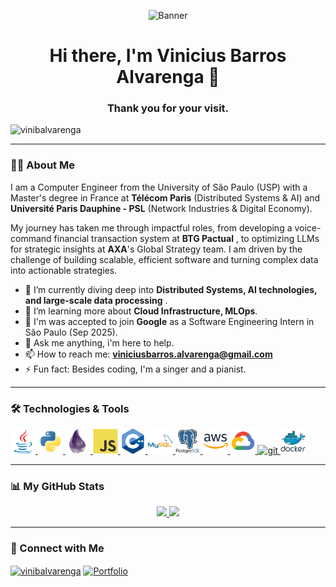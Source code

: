 <p align="center">
  <img src="https://i.imgur.com/your-banner-image.png" alt="Banner" width="800"/>
</p>

<h1 align="center">Hi there, I'm Vinicius Barros Alvarenga 👋</h1>
<h3 align="center">Thank you for your visit.</h2>

<p align="left">
  <img src="https://komarev.com/ghpvc/?username=vinibalvarenga&label=Profile%20views&color=0e75b6&style=flat" alt="vinibalvarenga" />
</p>

---

### 👨‍💻 About Me

<p align="left">
  I am a Computer Engineer from the University of São Paulo (USP) with a Master's degree in France at <strong>Télécom Paris</strong> (Distributed Systems & AI) and <strong>Université Paris Dauphine - PSL</strong> (Network Industries & Digital Economy).
</p>

<p align="left">
  My journey has taken me through impactful roles, from developing a voice-command financial transaction system at <strong>BTG Pactual</strong> , to optimizing LLMs for strategic insights at <strong>AXA</strong>'s Global Strategy team. I am driven by the challenge of building scalable, efficient software and turning complex data into actionable strategies.
</p>

- 🔭 I’m currently diving deep into **Distributed Systems, AI technologies, and large-scale data processing** .
- 🌱 I’m learning more about **Cloud Infrastructure, MLOps**.
- 🏢 I'm was accepted to join **Google** as a Software Engineering Intern in São Paulo (Sep 2025).
- 💬 Ask me anything, i'm here to help.
- 📫 How to reach me: **viniciusbarros.alvarenga@gmail.com** 
- ⚡ Fun fact: Besides coding, I'm a singer and a pianist.

---

### 🛠️ Technologies & Tools

<p align="left">
  <a href="https://www.java.com" target="_blank" rel="noreferrer"> <img src="https://raw.githubusercontent.com/devicons/devicon/master/icons/java/java-original.svg" alt="java" width="40" height="40"/> </a>
  <a href="https://www.python.org" target="_blank" rel="noreferrer"> <img src="https://raw.githubusercontent.com/devicons/devicon/master/icons/python/python-original.svg" alt="python" width="40" height="40"/> </a>
  <a href="https://elixir-lang.org/" target="_blank" rel="noreferrer"> <img src="https://raw.githubusercontent.com/devicons/devicon/master/icons/elixir/elixir-original.svg" alt="elixir" width="40" height="40"/> </a>
  <a href="https://developer.mozilla.org/en-US/docs/Web/JavaScript" target="_blank" rel="noreferrer"> <img src="https://raw.githubusercontent.com/devicons/devicon/master/icons/javascript/javascript-original.svg" alt="javascript" width="40" height="40"/> </a>
  <a href="https://www.cplusplus.com/" target="_blank" rel="noreferrer"> <img src="https://raw.githubusercontent.com/devicons/devicon/master/icons/cplusplus/cplusplus-original.svg" alt="cplusplus" width="40" height="40"/> </a>
  <a href="https://www.mysql.com/" target="_blank" rel="noreferrer"> <img src="https://raw.githubusercontent.com/devicons/devicon/master/icons/mysql/mysql-original-wordmark.svg" alt="mysql" width="40" height="40"/> </a>
  <a href="https://www.postgresql.org" target="_blank" rel="noreferrer"> <img src="https://raw.githubusercontent.com/devicons/devicon/master/icons/postgresql/postgresql-original-wordmark.svg" alt="postgresql" width="40" height="40"/> </a>
  <a href="https://aws.amazon.com" target="_blank" rel="noreferrer"> <img src="https://raw.githubusercontent.com/devicons/devicon/master/icons/amazonwebservices/amazonwebservices-original-wordmark.svg" alt="aws" width="40" height="40"/> </a>
   <a href="https://cloud.google.com/" target="_blank" rel="noreferrer"> <img src="https://raw.githubusercontent.com/devicons/devicon/master/icons/googlecloud/googlecloud-original.svg" alt="gcp" width="40" height="40"/> </a>
  <a href="https://git-scm.com/" target="_blank" rel="noreferrer"> <img src="https://www.vectorlogo.zone/logos/git-scm/git-scm-icon.svg" alt="git" width="40" height="40"/> </a>
  <a href="https://www.docker.com/" target="_blank" rel="noreferrer"> <img src="https://raw.githubusercontent.com/devicons/devicon/master/icons/docker/docker-original-wordmark.svg" alt="docker" width="40" height="40"/> </a>
</p>

---

### 📊 My GitHub Stats

<p align="center">
  <a href="https://github.com/vinibalvarenga">
    <img height="180em" src="https://github-readme-stats.vercel.app/api?username=vinibalvarenga&show_icons=true&theme=dracula&include_all_commits=true&count_private=true"/>
    <img height="180em" src="https://github-readme-stats.vercel.app/api/top-langs/?username=vinibalvarenga&layout=compact&langs_count=7&theme=dracula"/>
  </a>
</p>

---

### 🔗 Connect with Me

<p align="left">
<a href="https://linkedin.com/in/vinibalvarenga" target="blank"><img align="center" src="https://raw.githubusercontent.com/rahuldkjain/github-profile-readme-generator/master/src/images/icons/Social/linked-in-alt.svg" alt="vinibalvarenga" height="30" width="40" /></a>
<a href="https://your-portfolio-url-here.com" target="blank"><img align="center" src="https://raw.githubusercontent.com/rahuldkjain/github-profile-readme-generator/master/src/images/icons/Social/browser.svg" alt="Portfolio" height="30" width="40" /></a>
</p>
